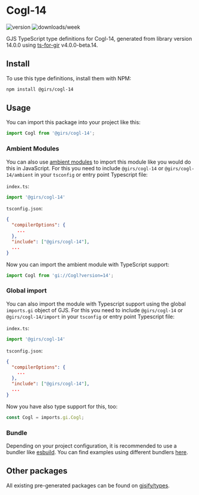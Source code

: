 
# Cogl-14

![version](https://img.shields.io/npm/v/@girs/cogl-14)
![downloads/week](https://img.shields.io/npm/dw/@girs/cogl-14)


GJS TypeScript type definitions for Cogl-14, generated from library version 14.0.0 using [ts-for-gir](https://github.com/gjsify/ts-for-gir) v4.0.0-beta.14.


## Install

To use this type definitions, install them with NPM:
```bash
npm install @girs/cogl-14
```

## Usage

You can import this package into your project like this:
```ts
import Cogl from '@girs/cogl-14';
```

### Ambient Modules

You can also use [ambient modules](https://github.com/gjsify/ts-for-gir/tree/main/packages/cli#ambient-modules) to import this module like you would do this in JavaScript.
For this you need to include `@girs/cogl-14` or `@girs/cogl-14/ambient` in your `tsconfig` or entry point Typescript file:

`index.ts`:
```ts
import '@girs/cogl-14'
```

`tsconfig.json`:
```json
{
  "compilerOptions": {
    ...
  },
  "include": ["@girs/cogl-14"],
  ...
}
```

Now you can import the ambient module with TypeScript support: 

```ts
import Cogl from 'gi://Cogl?version=14';
```

### Global import

You can also import the module with Typescript support using the global `imports.gi` object of GJS.
For this you need to include `@girs/cogl-14` or `@girs/cogl-14/import` in your `tsconfig` or entry point Typescript file:

`index.ts`:
```ts
import '@girs/cogl-14'
```

`tsconfig.json`:
```json
{
  "compilerOptions": {
    ...
  },
  "include": ["@girs/cogl-14"],
  ...
}
```

Now you have also type support for this, too:

```ts
const Cogl = imports.gi.Cogl;
```

### Bundle

Depending on your project configuration, it is recommended to use a bundler like [esbuild](https://esbuild.github.io/). You can find examples using different bundlers [here](https://github.com/gjsify/ts-for-gir/tree/main/examples).

## Other packages

All existing pre-generated packages can be found on [gjsify/types](https://github.com/gjsify/types).

